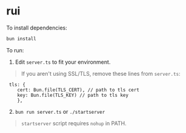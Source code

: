 # rui

To install dependencies:

```bash
bun install
```

To run:

1. Edit `server.ts` to fit your environment.
> If you aren't using SSL/TLS, remove these lines from `server.ts`:
```
 tls: {
    cert: Bun.file(TLS_CERT), // path to tls cert
    key: Bun.file(TLS_KEY) // path to tls key
	},
 ```
2. `bun run server.ts` or `./startserver`
> `startserver` script requires `nohup` in PATH.
